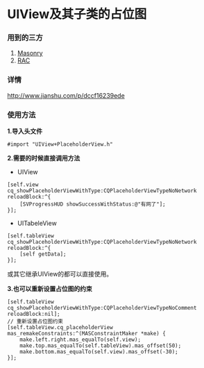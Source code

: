 # UIView及其子类的占位图

### 用到的三方
1. [Masonry](https://github.com/SnapKit/Masonry)
2. [RAC](https://github.com/ReactiveCocoa/ReactiveCocoa)

### 详情

http://www.jianshu.com/p/dccf16239ede



### 使用方法

**1.导入头文件**

`#import "UIView+PlaceholderView.h"`


**2.需要的时候直接调用方法**

- UIView

```
[self.view cq_showPlaceholderViewWithType:CQPlaceholderViewTypeNoNetwork reloadBlock:^{
    [SVProgressHUD showSuccessWithStatus:@"有网了"];
}];
```

- UITabeleView

```
[self.tableView cq_showPlaceholderViewWithType:CQPlaceholderViewTypeNoNetwork reloadBlock:^{
    [self getData];
}];
```

或其它继承UIView的都可以直接使用。

**3.也可以重新设置占位图的约束**
```
[self.tableView cq_showPlaceholderViewWithType:CQPlaceholderViewTypeNoComment reloadBlock:nil];
// 重新设置占位图约束
[self.tableView.cq_placeholderView mas_remakeConstraints:^(MASConstraintMaker *make) {
    make.left.right.mas_equalTo(self.view);
    make.top.mas_equalTo(self.tableView).mas_offset(50);
    make.bottom.mas_equalTo(self.view).mas_offset(-30);
}];
```
